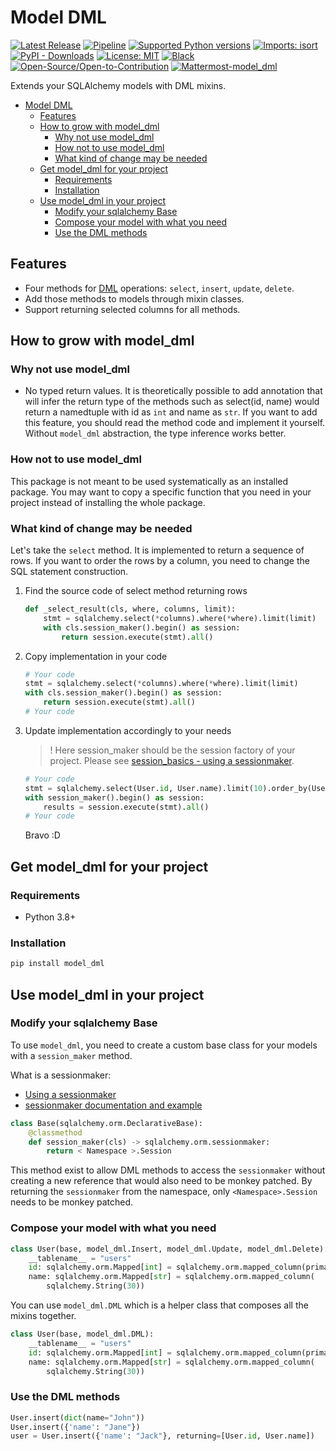# Model DML

[![Latest Release](https://lab.frogg.it/dorianturba/model_dml/-/badges/release.svg?order_by=release_at)](https://lab.frogg.it/dorianturba/model_dml/-/releases)
[![Pipeline](https://lab.frogg.it/dorianturba/model_dml/badges/main/pipeline.svg)](https://lab.frogg.it/dorianturba/model_dml/-/pipelines)
[![Supported Python versions](https://img.shields.io/pypi/pyversions/model_dml.svg)](https://pypi.org/project/model_dml)
[![Imports: isort](https://img.shields.io/badge/%20imports-isort-%231674b1?style=flat&labelColor=ef8336)](https://pycqa.github.io/isort/)
[![PyPI - Downloads](https://img.shields.io/pypi/dm/model_dml)](https://pypi.org/project/model_dml)
[![License: MIT](https://img.shields.io/badge/License-MIT-yellow.svg)](https://lab.frogg.it/dorianturba/model_dml/-/blob/main/LICENSE)
[![Black](https://img.shields.io/badge/code%20style-black-000000.svg)](https://github.com/psf/black)
[![Open-Source/Open-to-Contribution](https://img.shields.io/badge/%20OpenSource-OpenToContribution-%231674b1?style=flat&labelColor=yellow)](https://opensource.guide/how-to-contribute/)
[![Mattermost-model_dml](https://img.shields.io/badge/Mattermost-ModelDML-%2379eb00?style=flat&logo=mattermost)](https://chat.froggit.fr/signup_user_complete/?id=e6r8p645fbbut8wubbdph9ot9w&sbr=su)

Extends your SQLAlchemy models with DML mixins.

<!-- TOC -->

* [Model DML](#model-dml)
  * [Features](#features)
  * [How to grow with model_dml](#how-to-grow-with-modeldml)
    * [Why not use model_dml](#why-not-use-modeldml)
    * [How not to use model_dml](#how-not-to-use-modeldml)
    * [What kind of change may be needed](#what-kind-of-change-may-be-needed)
  * [Get model_dml for your project](#get-modeldml-for-your-project)
    * [Requirements](#requirements)
    * [Installation](#installation)
  * [Use model_dml in your project](#use-modeldml-in-your-project)
    * [Modify your sqlalchemy Base](#modify-your-sqlalchemy-base)
    * [Compose your model with what you need](#compose-your-model-with-what-you-need)
    * [Use the DML methods](#use-the-dml-methods)

<!-- TOC -->

## Features

* Four methods for [DML][DML] operations: `select`, `insert`, `update`, `delete`.
* Add those methods to models through mixin classes.
* Support returning selected columns for all methods.

## How to grow with model_dml

### Why not use model_dml

* No typed return values. It is theoretically possible to add annotation that will infer
  the return type of the methods such as select(id, name) would return a namedtuple with
  id as `int` and name as `str`. If you want to add this feature, you should read the
  method code and implement it yourself. Without `model_dml` abstraction, the type
  inference works better.

### How not to use model_dml

This package is not meant to be used systematically as an installed package. You may
want to copy a specific function that you need in your project instead of installing the
whole package.

### What kind of change may be needed

Let's take the `select` method. It is implemented to return a sequence of rows. If you
want to order the rows by a column, you need to change the SQL statement construction.

1. Find the source code of select method returning rows

    ```python
    def _select_result(cls, where, columns, limit):
        stmt = sqlalchemy.select(*columns).where(*where).limit(limit)
        with cls.session_maker().begin() as session:
            return session.execute(stmt).all()
    ```

2. Copy implementation in your code

    ```python
    # Your code
    stmt = sqlalchemy.select(*columns).where(*where).limit(limit)
    with cls.session_maker().begin() as session:
        return session.execute(stmt).all()
    # Your code
    ```

3. Update implementation accordingly to your needs

   > ! Here session_maker should be the session factory of your project. Please
   see [session_basics - using a sessionmaker][using-a-sessionmaker].

    ```python
    # Your code
    stmt = sqlalchemy.select(User.id, User.name).limit(10).order_by(User.name)
    with session_maker().begin() as session: 
        results = session.execute(stmt).all()
    # Your code
    ```

   Bravo :D

## Get model_dml for your project

### Requirements

* Python 3.8+

### Installation

```bash
pip install model_dml
```

## Use model_dml in your project

### Modify your sqlalchemy Base

To use `model_dml`, you need to create a custom base class for your models with
a `session_maker` method.

What is a sessionmaker:

* [Using a sessionmaker][Using a sessionmaker]
* [sessionmaker documentation and example][sessionmaker documentation and example]

```python
class Base(sqlalchemy.orm.DeclarativeBase):
    @classmethod
    def session_maker(cls) -> sqlalchemy.orm.sessionmaker:
        return < Namespace >.Session
```

This method exist to allow DML methods to access the `sessionmaker` without creating a
new reference
that would also need to be monkey patched. By returning the `sessionmaker` from the
namespace, only
`<Namespace>.Session` needs to be monkey patched.

### Compose your model with what you need

```python
class User(base, model_dml.Insert, model_dml.Update, model_dml.Delete):
    __tablename__ = "users"
    id: sqlalchemy.orm.Mapped[int] = sqlalchemy.orm.mapped_column(primary_key=True)
    name: sqlalchemy.orm.Mapped[str] = sqlalchemy.orm.mapped_column(
        sqlalchemy.String(30))
```

You can use `model_dml.DML` which is a helper class that composes all the mixins
together.

```python
class User(base, model_dml.DML):
    __tablename__ = "users"
    id: sqlalchemy.orm.Mapped[int] = sqlalchemy.orm.mapped_column(primary_key=True)
    name: sqlalchemy.orm.Mapped[str] = sqlalchemy.orm.mapped_column(
        sqlalchemy.String(30))
```

### Use the DML methods

```python
User.insert(dict(name="John"))
User.insert({'name': "Jane"})
user = User.insert({'name': "Jack"}, returning=[User.id, User.name])
```

[DML]: https://en.wikipedia.org/wiki/Data_manipulation_language#SQL

[using-a-sessionmaker]: https://docs.sqlalchemy.org/en/20/orm/session_basics.html#using-a-sessionmaker

[Using a sessionmaker]: https://docs.sqlalchemy.org/en/20/orm/session_basics.html#using-a-sessionmaker

[sessionmaker documentation and example]: https://docs.sqlalchemy.org/en/20/orm/session_api.html#sqlalchemy.orm.sessionmaker
